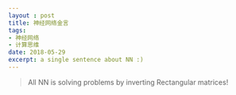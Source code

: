 ```yaml
---
layout : post
title: 神经网络金言
tags: 
- 神经网络 
- 计算思维
date: 2018-05-29
excerpt: a single sentence about NN :)
---
```




> All NN is solving problems by inverting Rectangular matrices! 
